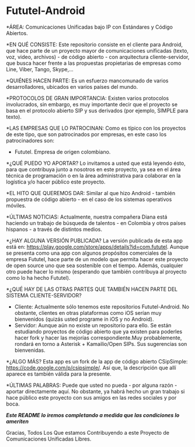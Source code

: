 # Fututel-Android

*ÁREA:
Comunicaciones Unificadas bajo IP con Estándares y Código Abiertos.

*EN QUÉ CONSISTE:
Este repositorio consiste en el cliente para Android, que hace parte de un proyecto mayor de comunicaciones unificadas (texto, voz, video, archivos) - de código abierto - con arquitectura cliente-servidor, que busca hacer frente a las propuestas propietarias de empresas como Line, Viber, Tango, Skype,...

*QUIÉNES HACEN PARTE:
Es un esfuerzo mancomunado de varios desarrolladores, ubicados en varios países del mundo.

*PROTOCOLOS DE GRAN IMPORTANCIA:
Existen varios protocolos involucrados, sin embargo, es muy importante decir que el proyecto se basa en el protocolo abierto SIP y sus derivados (por ejemplo, SIMPLE para texto).

*LAS EMPRESAS QUE LO PATROCINAN:
Como es típico con los proyectos de este tipo, que son patrocinados por empresas, en este caso los patrocinadores son:
- Fututel. Empresa de origen colombiano.

*¿QUÉ PUEDO YO APORTAR?
Lo invitamos a usted que está leyendo ésto, para que contribuya junto a nosotros en este proyecto, ya sea en el área técnica de programación o en la área administrativa para colaborar en la logística y/o hacer público este proyecto.

*EL HITO QUE QUEREMOS DAR:
Similar al que hizo Android - también propuestra de código abierto - en el caso de los sistemas operativos móviles.

*ÚLTIMAS NOTICIAS:
Actualmente, nuestra compañera Diana está haciendo un trabajo de búsqueda de talentos - en Colombia y otros países hispanos - a través de distintos medios.

*¿HAY ALGUNA VERSIÓN PUBLICADA?
La versión publicada de esta app está en: https://play.google.com/store/apps/details?id=com.fututel. Aunque se presenta como una app con algunos propósitos comerciales de la empresa Fututel, hace parte de un modelo que permita hacer este proyecto de open source uno que sea sostenible con el tiempo. Además, cualquier otro puede hacer lo mismo (esperando que también contribuya al proyecto como lo ha hecho Fututel).

*¿QUÉ HAY DE LAS OTRAS PARTES QUE TAMBIÉN HACEN PARTE DEL SISTEMA CLIENTE-SERVIDOR?
- Cliente: Actualmente sólo tenemos este repositorios Fututel-Android. No obstante, clientes en otras plataformas como iOS serían muy bienvenidos (quizás usted programe in iOS y no Android).
- Servidor: Aunque aún no existe un repositorio para ello. Se están estudiando proyectos de código abierto que ya existen para poderles hacer fork y hacer las mejorías correspondiente.Muy probablemente, rondará en torno a Asterisk + Kamailio/Open SIPs. Sus sugerencias son bienvenidas.

*¿ALGO MÁS?
Esta app es un fork de la app de código abierto CSipSimple: https://code.google.com/p/csipsimple/. Así que, la descripción que allí aparece es también válida para la presente.

*ÚLTIMAS PALABRAS:
Puede que usted no pueda - por alguna razón - aportar directamente aquí. No obstante, ya habrá hecho un gran trabajo si hace público este proyecto con sus amigos en las redes sociales y por boca.

*****Este README lo iremos completando a medida que las condiciones lo ameriten*****

Gracias,
Todos Los Que estamos Contribuyendo a este Proyecto de Comunicaciones Unificadas Libres.
